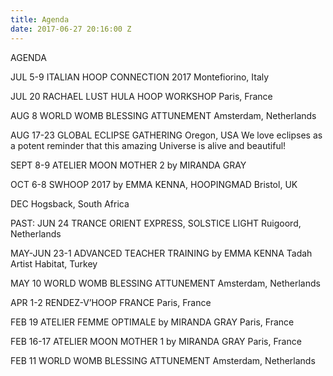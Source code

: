 ```yaml
---
title: Agenda
date: 2017-06-27 20:16:00 Z
---
```


AGENDA

JUL
5-9
ITALIAN HOOP CONNECTION 2017
Montefiorino, Italy

JUL
20
RACHAEL LUST HULA HOOP WORKSHOP
Paris, France 

AUG
8
WORLD WOMB BLESSING ATTUNEMENT
Amsterdam, Netherlands

AUG
17-23 
GLOBAL ECLIPSE GATHERING
Oregon, USA
We love eclipses as a potent reminder that this amazing Universe is alive and beautiful!

SEPT
8-9
ATELIER MOON MOTHER 2 by MIRANDA GRAY

OCT
6-8
SWHOOP 2017 by EMMA KENNA, HOOPINGMAD 
Bristol, UK

DEC
Hogsback, South Africa




PAST:
JUN
24
TRANCE ORIENT EXPRESS, SOLSTICE LIGHT
Ruigoord, Netherlands

MAY-JUN
23-1
ADVANCED TEACHER TRAINING by EMMA KENNA
Tadah Artist Habitat, Turkey

MAY
10
WORLD WOMB BLESSING ATTUNEMENT
Amsterdam, Netherlands

APR
1-2
RENDEZ-V’HOOP FRANCE
Paris, France

FEB
19
ATELIER FEMME OPTIMALE by MIRANDA GRAY
Paris, France

FEB
16-17
ATELIER MOON MOTHER 1 by MIRANDA GRAY
Paris, France

FEB 
11
WORLD WOMB BLESSING ATTUNEMENT
Amsterdam, Netherlands
